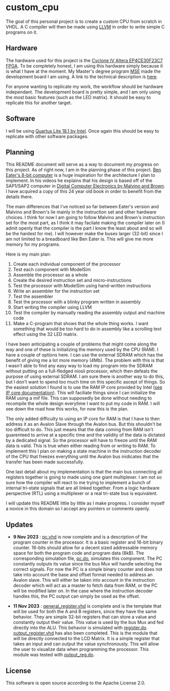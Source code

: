 # custom_cpu
The goal of this personal project is to create a custom CPU from scratch in VHDL. 
A C compiler will then be made using [LLVM](https://llvm.org/) in order to write simple C programs on it. 

## Hardware
The hardware used for this project is the [Cyclone IV Altera EP4CE30F23C7 FPGA](https://www.mouser.fr/datasheet/2/612/cyiv_53001-1299432.pdf).
To be completely honest, I am using this hardware simply because it is what I have at the moment. 
My Master's degree program [MSE](https://www.hes-so.ch/en/master/hes-so-master/programmes/engineering-mse) made the development board I am using. 
A link to the technical description is [here](https://mse-wiki.ti.bfh.ch/).

For anyone wanting to replicate my work, the workflow should be hardware independant. 
The development board is pretty simple, and I am only using the most basic features (such as the LED matrix).
It should be easy to replicate this for another target. 

## Software
I will be using [Quartus Lite 18.1 by Intel](https://www.intel.com/content/www/us/en/software-kit/665990/intel-quartus-prime-lite-edition-design-software-version-18-1-for-windows.html?). 
Once again this should be easy to replicate with other software packages. 

## Planning
This README document will serve as a way to document my progress on this project. As of right now, I am in the planning phase of this project. 
[Ben Eater's 8-bit computer](https://eater.net/8bit/) is a huge inspiration for the architecture I plan to implement.
In his videos he explains that his design is based off of the SAP1/SAP2 computer in [Digital Computer Electronics
by Malvino and Brown](https://archive.org/details/367026792DigitalComputerElectronicsAlbertPaulMalvinoAndJeraldABrownPdf1).
I have acquired a copy of this 24 year old book in order to benefit from the details there.

The main differences that I've noticed so far between Eater's version and Malvino and Brown's lie mainly in the 
instruction set and other hardware choices. I think for now I am going to follow Malvino and Brown's instruction set
for the most part, as I think it may facilate making the compiler later on (I admit openly that 
the compiler is the part I know the least about and so will be the hardest for me). I will however make the buses
larger (32-bit) since I am not limited to a breadboard like Ben Eater is. This will give me more
memory for my programs. 

Here is my main plan:

1. Create each individual component of the processor
2. Test each component with ModelSim
3. Assemble the processor as a whole
4. Create the desired instruction set and micro-instructions
5. Test the processor with ModelSim using hand-written instructions
6. Write an assembler for the instruction set
7. Test the assembler
8. Test the processor with a blinky program written in assembly
9. Start writing the compiler using LLVM
10. Test the compiler by manually reading the assembly output and machine code
11. Make a C-program that shows that the whole thing works. I want something that would be too hard to do in assembly like a scrolling text effect using the 32 LED matrix.

I have been anticipating a couple of problems that might come along the way and one of these is initializing
the memory used by the CPU (RAM). I have a couple of options here. I can use the external SDRAM which has the 
benefit of giving me a lot more memory (4Mb). The problem with this is that I wasn't able to find any 
easy way to load my program into the SDRAM without putting on a full-fledged niosii processor, which then
defeats the purpose of using external SDRAM. I am sure there is another way to do this, but I don't want to spend
too much time on this specific ascept of things. So the easiest solution I found is to use the RAM IP core provided
by Intel ([see IP core documentation](https://www.intel.com/content/www/us/en/docs/programmable/683285/18-1/core-user-guide.html)).
This will faciliate things since I can initialize the RAM using a mif file. This can supposedly be done without
needing to recompile the whole design everytime I want to put my code in RAM. I will see down the road how this works,
for now this is the plan. 

The only added difficulty to using an IP core for RAM is that I have to then address it as an Avalon Slave through
the Avalon bus. But this shouldn't be too difficult to do. This just means that the data coming from RAM isn't guarenteed
to arrive at a specific time and the validity of the data is dictated by a dedicated signal. So the processor will
have to freeze until the RAM data is valid. This is true when either reading from or writing to RAM. To implement this
I plan on making a state machine in the instruction decoder of the CPU that freezes everything until the Avalon
bus inidicates that the transfer has been made successfully. 

One last detail about my implementation is that the main bus connecting all registers together is going to made
using one giant multiplexer. I am not so sure how the compiler will react to me trying to implement a bunch of 
internal tri-state signals that are all linked together. From a logic hardware perspective (RTL) using a multiplexer or 
a real tri-state bus is equivalent. 

I will update this README little by little as I make progress. I consider myself a novice in this domain so I accept any 
pointers or comments openly. 

## Updates

* **9 Nov 2023** : [pc.vhd](/pc.vhd) is now complete and is a description of the program counter in the processor. It is a basic register and 16-bit binary counter.
16-bits should allow for a decent sized addressable memory space for both the program code and program data (8kB). The corresponding
simulation file, [pc.do](/simulation/pc.do), simulates this component. The PC constantly outputs its value since the bus Mux will 
handle selecting the correct signals. For now the PC is a simple binary counter and does not take into account the base and offset format 
needed to address an Avalon slave. This will either be taken into account in the instruction decoder which will act as a master to 
fetch data from RAM, or the PC will be modified later on. In the case where the instruction decoder handles this, the PC output can simply be used 
as the offset. 

* **11 Nov 2023** : [general_register.vhd](/general_register.vhd) is complete and is the template that will be used for both the A and B registers, since they have
the same behavior. They are simple 32-bit registers that can store a value and constantly output their value. This value is used by the bus Mux
and fed directly into the ALU. This behavior is simulated with [register.do](/simulation/register.do).
[output_register.vhd](/output_register.vhd) has also been completed. This is the module that will be directly connected to the LCD Matrix. It is a simple register
that takes an input and can output the value synchronously. This will allow the user to visualize data when programming the processor. This module
was tested with [output_reg.do](/simulation/output_reg.do). 

## License
This software is open source according to the Apache License 2.0. 
